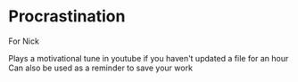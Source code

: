 # Procrastination

For Nick

Plays a motivational tune in youtube if you haven't updated a file for an hour
Can also be used as a reminder to save your work
